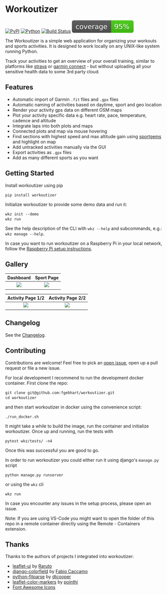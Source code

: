 # Workoutizer
[![PyPI](https://badge.fury.io/py/workoutizer.svg)](https://badge.fury.io/py/workoutizer) [![Python](https://img.shields.io/pypi/pyversions/workoutizer.svg?style=plastic)](https://badge.fury.io/py/workoutizer) [![Build Status](https://github.com/fgebhart/workoutizer/workflows/Test/badge.svg)](https://github.com/fgebhart/workoutizer/actions?query=workflow%3ATest) [![Coverage Badge](https://raw.githubusercontent.com/fgebhart/workoutizer/master/.github/badges/coverage.svg)](https://raw.githubusercontent.com/fgebhart/workoutizer/master/.github/badges/coverage.svg)

The Workoutizer is a simple web application for organizing your workouts and sports activities. It is designed to work
locally on any UNIX-like system running Python.

Track your activities to get an overview of your overall training, similar to platforms like
[strava](https://www.strava.com/) or [garmin connect](https://connect.garmin.com/) - but without
uploading all your sensitive health data to some 3rd party cloud.

## Features
* Automatic import of Garmin `.fit` files and `.gpx` files
* Automatic naming of activities based on daytime, sport and geo location
* Render your activity gps data on different OSM maps
* Plot your activity specific data e.g. heart rate, pace, temperature, cadence and altitude
* Integrate laps into both plots and maps
* Connected plots and map via mouse hovering
* Find sections with highest speed and max altitude gain using [sportgems](https://github.com/fgebhart/sportgems) and highlight on map
* Add untracked activities manually via the GUI
* Export activities as `.gpx` files
* Add as many different sports as you want


## Getting Started

Install workoutizer using pip
```
pip install workoutizer
```

Initialize workoutizer to provide some demo data and run it:
```
wkz init --demo
wkz run
```

See the help description of the CLI with `wkz --help` and subcommands, e.g.: `wkz manage --help`. 

In case you want to run workoutizer on a Raspberry Pi in your local network, follow the 
[Raspberry Pi setup instructions](https://github.com/fgebhart/workoutizer/tree/master/setup).

## Gallery 

 Dashboard             |  Sport Page
:-------------------------:|:-------------------------:
![](https://i.imgur.com/FcB5JDl.png)  |  ![](https://i.imgur.com/6fwcEZX.png)

 Activity Page 1/2             |  Activity Page 2/2
:-------------------------:|:-------------------------:
![](https://i.imgur.com/tcS6L4Y.png)  |  ![](https://i.imgur.com/QSf3Dpo.png)

## Changelog

See the [Changelog](https://github.com/fgebhart/workoutizer/blob/main/CHANGELOG.md).

## Contributing

Contributions are welcome! Feel free to pick an [open issue](https://github.com/fgebhart/workoutizer/issues), open up 
a pull request or file a new issue.

For local development I recommend to run the development docker container. First clone the repo:
```
git clone git@github.com:fgebhart/workoutizer.git
cd workoutizer
```
and then start workoutizer in docker using the convenience script:
```
./run_docker.sh
```
It might take a while to build the image, run the container and initialize workoutizer. Once up and running, run the
tests with
```
pytest wkz/tests/ -n4
```
Once this was successful you are good to go.

In order to run workoutizer you could either run it using django's `manage.py` script
```
python manage.py runserver
```
or using the `wkz` cli
```
wkz run
```
In case you encounter any issues in the setup process, please open an issue.

Note: If you are using VS-Code you might want to open the folder of this repo in a remote container directly using the
Remote - Containers extension.

## Thanks

Thanks to the authors of projects I integrated into workoutizer:
* [leaflet-ui](https://github.com/Raruto/leaflet-ui) by [Raruto](https://github.com/Raruto)
* [django-colorfield](https://github.com/fabiocaccamo/django-colorfield) by [Fabio Caccamo](https://github.com/fabiocaccamo)
* [python-fitparse](https://github.com/dtcooper/python-fitparse) by [dtcooper](https://github.com/dtcooper)
* [leaflet-color-markers](https://github.com/pointhi/leaflet-color-markers) by [pointhi](https://github.com/pointhi)
* [Font Awesome Icons](https://fontawesome.com/)
